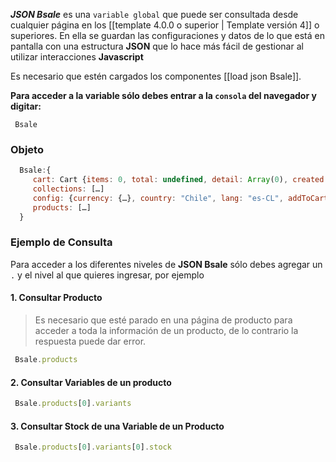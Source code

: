 _**JSON Bsale**_ es una `variable global` que puede ser consultada desde cualquier página en los [[template 4.0.0 o superior | Template versión 4]] o superiores. En ella se guardan las configuraciones y datos de lo que está en pantalla con una estructura **JSON** que lo hace más fácil de gestionar al utilizar interacciones **Javascript**

Es necesario que estén cargados los componentes [[load json Bsale]].

**Para acceder a la variable sólo debes entrar a la `consola` del navegador y digitar:**
```console
 Bsale
```

### Objeto
```js 
  Bsale:{
     cart: Cart {items: 0, total: undefined, detail: Array(0), created: undefined}
     collections: […]
     config: {currency: {…}, country: "Chile", lang: "es-CL", addToCartLimit: 10, product: {…}, …}
     products: […]
  }
```

### Ejemplo de Consulta

Para acceder a los diferentes niveles de **JSON Bsale** sólo debes agregar un `.` y el nivel al que quieres ingresar, por ejemplo


#### 1. Consultar Producto 
> Es necesario que esté parado en una página de producto para acceder a toda la información de un producto, de lo contrario la respuesta puede dar error. 

```js
 Bsale.products
```

#### 2. Consultar Variables de un producto 

```js
 Bsale.products[0].variants
```

#### 3. Consultar Stock de una Variable de un Producto

```js
 Bsale.products[0].variants[0].stock
```